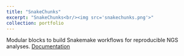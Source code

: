 ```yaml
---
title: "SnakeChunks"
excerpt: "SnakeChunks<br/><img src='snakechunks.png'>"
collection: portfolio
---
```


Modular blocks to build Snakemake workflows for reproducible NGS analyses.
[Documentation](http://snakechunks.readthedocs.io)
